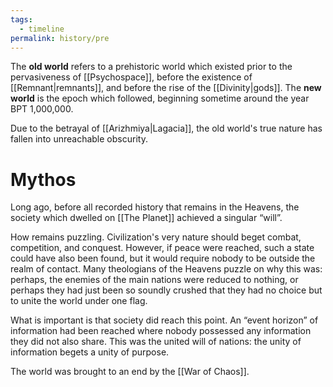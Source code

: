 ```yaml
---
tags:
  - timeline
permalink: history/pre
---
```

The **old world** refers to a prehistoric world which existed prior to the pervasiveness of [[Psychospace]], before the existence of [[Remnant|remnants]], and before the rise of the [[Divinity|gods]]. The **new world** is the epoch which followed, beginning sometime around the year BPT 1,000,000.

Due to the betrayal of [[Arizhmiya|Lagacia]], the old world's true nature has fallen into unreachable obscurity.

# Mythos
Long ago, before all recorded history that remains in the Heavens, the society which dwelled on [[The Planet]] achieved a singular “will”.

How remains puzzling. Civilization's very nature should beget combat, competition, and conquest. However, if peace were reached, such a state could have also been found, but it would require nobody to be outside the realm of contact. Many theologians of the Heavens puzzle on why this was: perhaps, the enemies of the main nations were reduced to nothing, or perhaps they had just been so soundly crushed that they had no choice but to unite the world under one flag.

What is important is that society did reach this point. An “event horizon” of information had been reached where nobody possessed any information they did not also share. This was the united will of nations: the unity of information begets a unity of purpose.

The world was brought to an end by the [[War of Chaos]].

